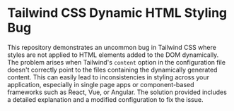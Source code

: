 # Tailwind CSS Dynamic HTML Styling Bug

This repository demonstrates an uncommon bug in Tailwind CSS where styles are not applied to HTML elements added to the DOM dynamically. The problem arises when Tailwind's `content` option in the configuration file doesn't correctly point to the files containing the dynamically generated content. This can easily lead to inconsistencies in styling across your application, especially in single page apps or component-based frameworks such as React, Vue, or Angular. The solution provided includes a detailed explanation and a modified configuration to fix the issue.